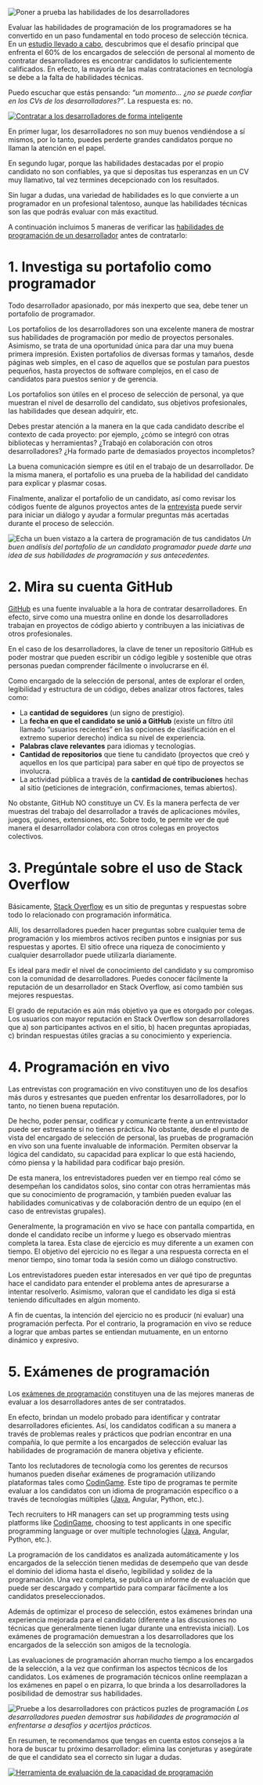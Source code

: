 ![Poner a prueba las habilidades de los desarrolladores](https://w1.codingame.com/work/wp-content/uploads/2018/07/rsz_1tough-mudder-challenge_2.jpg)

Evaluar las habilidades de programación de los programadores se ha convertido en un paso fundamental en todo proceso de selección técnica. En un [estudio llevado a cabo](https://www.codingame.com/work/tech-recruiting-survey-report-2019/?utm_campaign=playground&utm_medium=referral&utm_source=codingame&utm_content=53094), descubrimos que el desafío principal que enfrenta el 60% de los encargados de selección de personal al momento de contratar desarrolladores es encontrar candidatos lo suficientemente calificados. En efecto, la mayoría de las malas contrataciones en tecnología se debe a la falta de habilidades técnicas.

Puedo escuchar que estás pensando: _“un momento… ¿no se puede confiar en los CVs de los desarrolladores?”_. La respuesta es: no.

[![Contratar a los desarrolladores de forma inteligente](https://w1.codingame.com/work/wp-content/uploads/2019/04/CTA_03-2.jpg)](https://www.codingame.com/work/offers/screening/?utm_campaign=playground&utm_medium=referral&utm_source=codingame&utm_content=53094)

En primer lugar, los desarrolladores no son muy buenos vendiéndose a sí mismos, por lo tanto, puedes perderte grandes candidatos porque no llaman la atención en el papel.

En segundo lugar, porque las habilidades destacadas por el propio candidato no son confiables, ya que si depositas tus esperanzas en un CV muy llamativo, tal vez termines decepcionado con los resultados.

Sin lugar a dudas, una variedad de habilidades es lo que convierte a un programador en un profesional talentoso, aunque las habilidades técnicas son las que podrás evaluar con más exactitud.

A continuación incluimos 5 maneras de verificar las [habilidades de programación de un desarrollador](https://www.codingame.com/work/guide-how-to-test-developers/?utm_campaign=playground&utm_medium=referral&utm_source=codingame&utm_content=53094) antes de contratarlo:

# 1. Investiga su portafolio como programador

Todo desarrollador apasionado, por más inexperto que sea, debe tener un portafolio de programador.

Los portafolios de los desarrolladores son una excelente manera de mostrar sus habilidades de programación por medio de proyectos personales. Asimismo, se trata de una oportunidad única para dar una muy buena primera impresión. Existen portafolios de diversas formas y tamaños, desde páginas web simples, en el caso de aquellos que se postulan para puestos pequeños, hasta proyectos de software complejos, en el caso de candidatos para puestos senior y de gerencia.

Los portafolios son útiles en el proceso de selección de personal, ya que muestran el nivel de desarrollo del candidato, sus objetivos profesionales, las habilidades que desean adquirir, etc.

Debes prestar atención a la manera en la que cada candidato describe el contexto de cada proyecto: por ejemplo, ¿cómo se integró con otras bibliotecas y herramientas? ¿Trabajó en colaboración con otros desarrolladores? ¿Ha formado parte de demasiados proyectos incompletos?

La buena comunicación siempre es útil en el trabajo de un desarrollador. De la misma manera, el portafolio es una prueba de la habilidad del candidato para explicar y plasmar cosas.

Finalmente, analizar el portafolio de un candidato, así como revisar los códigos fuente de algunos proyectos antes de la [entrevista](https://www.codingame.com/work/blog/top-10-interview-questions-for-developers-to-help-you-find-the-one/?utm_campaign=playground&utm_medium=referral&utm_source=codingame&utm_content=53094) puede servir para iniciar un diálogo y ayudar a formular preguntas más acertadas durante el proceso de selección.

![Echa un buen vistazo a la cartera de programación de tus candidatos](https://w2.codingame.com/work/wp-content/uploads/2018/07/binoculars-100590_640-1-1.jpg)
_Un buen análisis del portafolio de un candidato programador puede darte una idea de sus habilidades de programación y sus antecedentes._

# 2. Mira su cuenta GitHub

[GitHub](https://github.com/) es una fuente invaluable a la hora de contratar desarrolladores. En efecto, sirve como una muestra online en donde los desarrolladores trabajan en proyectos de código abierto y contribuyen a las iniciativas de otros profesionales.

En el caso de los desarrolladores, la clave de tener un repositorio GitHub es poder mostrar que pueden escribir un código legible y sostenible que otras personas puedan comprender fácilmente o involucrarse en él.

Como encargado de la selección de personal, antes de explorar el orden, legibilidad y estructura de un código, debes analizar otros factores, tales como:

- La **cantidad de seguidores** (un signo de prestigio).
- La **fecha en que el candidato se unió a GitHub** (existe un filtro útil llamado “usuarios recientes” en las opciones de clasificación en el extremo superior derecho) indica su nivel de experiencia.
- **Palabras clave relevantes** para idiomas y tecnologías.
- **Cantidad de repositorios** que tiene tu candidato (proyectos que creó y aquellos en los que participa) para saber en qué tipo de proyectos se involucra.
- La actividad pública a través de la **cantidad de contribuciones** hechas al sitio (peticiones de integración, confirmaciones, temas abiertos).

No obstante, GitHub NO constituye un CV. Es la manera perfecta de ver muestras del trabajo del desarrollador a través de aplicaciones móviles, juegos, guiones, extensiones, etc. Sobre todo, te permite ver de qué manera el desarrollador colabora con otros colegas en proyectos colectivos.

# 3. Pregúntale sobre el uso de Stack Overflow

Básicamente, [Stack Overflow](https://stackoverflow.com/) es un sitio de preguntas y respuestas sobre todo lo relacionado con programación informática.

Allí, los desarrolladores pueden hacer preguntas sobre cualquier tema de programación y los miembros activos reciben puntos e insignias por sus respuestas y aportes. El sitio ofrece una riqueza de conocimiento y cualquier desarrollador puede utilizarla diariamente.

Es ideal para medir el nivel de conocimiento del candidato y su compromiso con la comunidad de desarrolladores. Puedes conocer fácilmente la reputación de un desarrollador en Stack Overflow, así como también sus mejores respuestas.

El grado de reputación es aún más objetivo ya que es otorgado por colegas. Los usuarios con mayor reputación en Stack Overflow son desarrolladores que a) son participantes activos en el sitio, b) hacen preguntas apropiadas, c) brindan respuestas útiles gracias a su conocimiento y experiencia.

# 4. Programación en vivo

Las entrevistas con programación en vivo constituyen uno de los desafíos más duros y estresantes que pueden enfrentar los desarrolladores, por lo tanto, no tienen buena reputación.

De hecho, poder pensar, codificar y comunicarte frente a un entrevistador puede ser estresante si no tienes práctica. No obstante, desde el punto de vista del encargado de selección de personal, las pruebas de programación en vivo son una fuente invaluable de información. Permiten observar la lógica del candidato, su capacidad para explicar lo que está haciendo, cómo piensa y la habilidad para codificar bajo presión.

De esta manera, los entrevistadores pueden ver en tiempo real cómo se desempeñan los candidatos solos, sino contar con otras herramientas más que su conocimiento de programación, y también pueden evaluar las habilidades comunicativas y de colaboración dentro de un equipo (en el caso de entrevistas grupales).

Generalmente, la programación en vivo se hace con pantalla compartida, en donde el candidato recibe un informe y luego es observado mientras completa la tarea. Esta clase de ejercicio es muy diferente a un examen con tiempo. El objetivo del ejercicio no es llegar a una respuesta correcta en el menor tiempo, sino tomar toda la sesión como un diálogo constructivo.

Los entrevistadores pueden estar interesados en ver qué tipo de preguntas hace el candidato para entender el problema antes de apresurarse a intentar resolverlo. Asimismo, valoran que el candidato les diga si está teniendo dificultades en algún momento.

A fin de cuentas, la intención del ejercicio no es producir (ni evaluar) una programación perfecta. Por el contrario, la programación en vivo se reduce a lograr que ambas partes se entiendan mutuamente, en un entorno dinámico y expresivo.

# 5. Exámenes de programación

Los [exámenes de programación](https://www.codingame.com/work/solutions/coding-skill-assessment/?utm_campaign=playground&utm_medium=referral&utm_source=codingame&utm_content=53094) constituyen una de las mejores maneras de evaluar a los desarrolladores antes de ser contratados.

En efecto, brindan un modelo probado para identificar y contratar desarrolladores eficientes. Así, los candidatos codifican a su manera a través de problemas reales y prácticos que podrían encontrar en una compañía, lo que permite a los encargados de selección evaluar las habilidades de programación de manera objetiva y eficiente.

Tanto los reclutadores de tecnología como los gerentes de recursos humanos pueden diseñar exámenes de programación utilizando plataformas tales como [CodinGame](https://www.codingame.com/work/solutions/coding-skill-assessment/?utm_campaign=playground&utm_medium=referral&utm_source=codingame&utm_content=53094). Este tipo de programas te permite evaluar a los candidatos con un idioma de programación específico o a través de tecnologías múltiples ([Java](https://www.codingame.com/work/java-interview-questions/?utm_campaign=playground&utm_medium=referral&utm_source=codingame&utm_content=53094), Angular, Python, etc.).

Tech recruiters to HR managers can set up programming tests using platforms like [CodinGame](https://www.codingame.com/work/solutions/coding-skill-assessment/), choosing to test applicants in one specific programming language or over multiple technologies ([Java](https://www.codingame.com/work/fr/question-entretien-java/), Angular, Python, etc.).

La programación de los candidatos es analizada automáticamente y los encargados de la selección tienen medidas de desempeño que van desde el dominio del idioma hasta el diseño, legibilidad y solidez de la programación. Una vez completa, se publica un informe de evaluación que puede ser descargado y compartido para comparar fácilmente a los candidatos preseleccionados.

Además de optimizar el proceso de selección, estos exámenes brindan una experiencia mejorada para el candidato (diferente a las discusiones no técnicas que generalmente tienen lugar durante una entrevista inicial). Los exámenes de programación demuestran a los desarrolladores que los encargados de la selección son amigos de la tecnología.

Las evaluaciones de programación ahorran mucho tiempo a los encargados de la selección, a la vez que confirman los aspectos técnicos de los candidatos. Los exámenes de programación técnicos online reemplazan a los exámenes en papel o en pizarra, lo que brinda a los desarrolladores la posibilidad de demostrar sus habilidades.

![Pruebe a los desarrolladores con prácticos puzles de programación](https://w2.codingame.com/work/wp-content/uploads/2018/07/hand-holding-puzzle-piece-1.jpg)
_Los desarrolladores pueden demostrar sus habilidades de programación al enfrentarse a desafíos y acertijos prácticos._

En resumen, te recomendamos que tengas en cuenta estos consejos a la hora de buscar tu próximo desarrollador: elimina las conjeturas y asegúrate de que el candidato sea el correcto sin lugar a dudas.

[![Herramienta de evaluación de la capacidad de programación](https://iili.io/HT9Wv.png)](https://www.codingame.com/work/solutions/coding-skill-assessment/?utm_campaign=playground&utm_medium=referral&utm_source=codingame&utm_content=53094)


